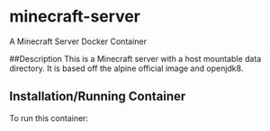 # minecraft-server
A Minecraft Server Docker Container

##Description
This is a Minecraft server with a host mountable data directory. It is based off the alpine official image and openjdk8.

## Installation/Running Container
To run this container:

~~~docker run -d --name mc1 -v /hostdatadir:/data -p 25565:25565 moutansos/minecraft-server~~~
